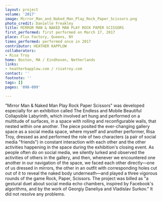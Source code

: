```yaml
---
layout: project
volume: '2017'
image: Mirror_Man_and_Naked_Man_Play_Rock_Paper_Scissors.png
photo_credit: Danielle Freakley
title: MIRROR MAN & NAKED MAN PLAY ROCK PAPER SCISSORS
first_performed: first performed on March 17, 2017
place: Flux Factory, Queens, NY
times_performed: performed once in 2017
contributor: HEATHER KAPPLOW
collaborators:
- Risa Troy
home: Boston, MA / Eindhoven, Netherlands
links:
- heatherkapplow.com / risatroy.com
contact: ''
footnote: ''
tags: []
pages: '098-099'

---
```


"Mirror Man & Naked Man Play Rock Paper Scissors" was developed especially for an exhibition called The Endless and Mobile Beautiful Collapsible Labyrinth, which involved art hung and performed on a multitude of surfaces, in a space with rolling and reconfigurable walls, that nested within one another. The piece posited the ever-changing gallery space as a social media space, where myself and another performer, Risa Troy, dressed as and performed the role of two characters (a pair of social media "friends") in constant interaction with each other and the other activities happening in the space during the exhibition's closing event. As people often do on social media, we silently lurked and observed the activities of others in the gallery, and then, whenever we encountered one another in our navigation of the space, we faced each other directly—one of us dressed in mirrors, the other in an outfit with corresponding holes cut out of it to reveal the naked body underneath—and played a three vigorous rounds of the game Rock, Paper, Scissors. The project was billed as "a gestural duet about social media echo chambers, inspired by Facebook's algorithms, and by the work of Georgiy Daneliya and Vladislav Surkov." It did not resolve any problems.
